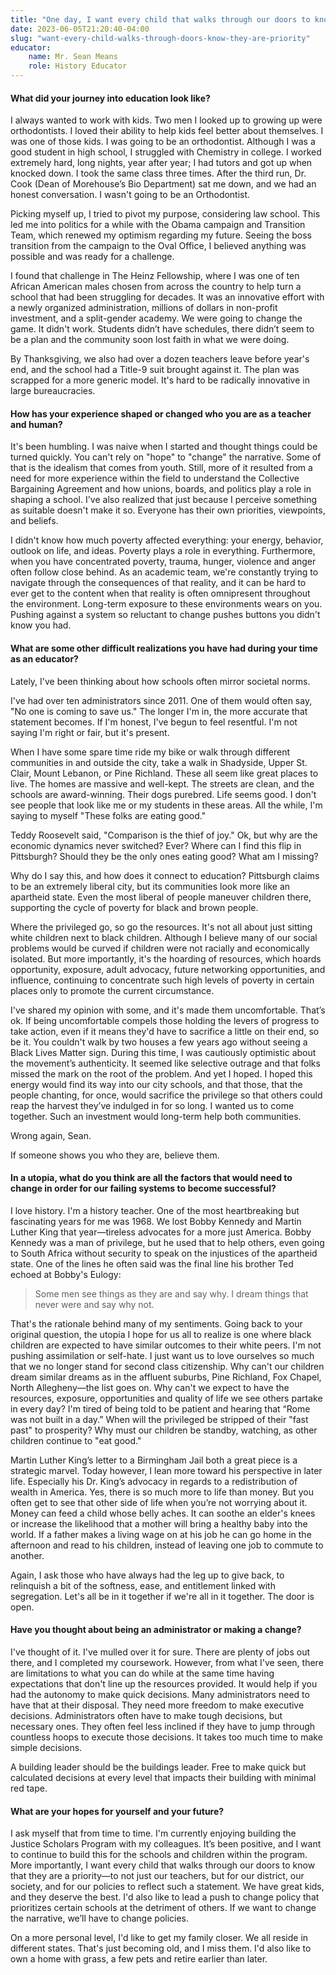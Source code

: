 ```yaml
---
title: "One day, I want every child that walks through our doors to know that they are a priority"
date: 2023-06-05T21:20:40-04:00
slug: "want-every-child-walks-through-doors-know-they-are-priority"
educator:
    name: Mr. Sean Means
    role: History Educator
---
```


#### What did your journey into education look like?

I always wanted to work with kids. Two men I looked up to growing up were orthodontists. I loved their ability to help kids feel better about themselves. I was one of those kids. I was going to be an orthodontist. Although I was a good student in high school, I struggled with Chemistry in college. I worked extremely hard, long nights, year after year; I had tutors and got up when knocked down. I took the same class three times. After the third run, Dr. Cook (Dean of Morehouse’s Bio Department) sat me down, and we had an honest conversation. I wasn't going to be an Orthodontist.

Picking myself up, I tried to pivot my purpose, considering law school. This led me into politics for a while with the Obama campaign and Transition Team, which renewed my optimism regarding my future. Seeing the boss transition from the campaign to the Oval Office, I believed anything was possible and was ready for a challenge.

I found that challenge in The Heinz Fellowship, where I was one of ten African American males chosen from across the country to help turn a school that had been struggling for decades. It was an innovative effort with a newly organized administration, millions of dollars in non-profit investment, and a split-gender academy. We were going to change the game. It didn't work. Students didn’t have schedules, there didn’t seem to be a plan and the community soon lost faith in what we were doing.

By Thanksgiving, we also had over a dozen teachers leave before year's end, and the school had a Title-9 suit brought against it. The plan was scrapped for a more generic model.  It's hard to be radically innovative in large bureaucracies.

#### How has your experience shaped or changed who you are as a teacher and human?

It's been humbling. I was naive when I started and thought things could be turned quickly. You can't rely on "hope" to "change" the narrative. Some of that is the idealism that comes from youth. Still, more of it resulted from a need for more experience within the field to understand the Collective Bargaining Agreement and how unions, boards, and politics play a role in shaping a school. I've also realized that just because I perceive something as suitable doesn't make it so. Everyone has their own priorities, viewpoints, and beliefs.

I didn't know how much poverty affected everything: your energy, behavior, outlook on life, and ideas. Poverty plays a role in everything. Furthermore, when you have concentrated poverty, trauma, hunger, violence and anger often follow close behind. As an academic team, we're constantly trying to navigate through the consequences of that reality, and it can be hard to ever get to the content when that reality is often omnipresent throughout the environment. Long-term exposure to these environments wears on you. Pushing against a system so reluctant to change pushes buttons you didn't know you had.

#### What are some other difficult realizations you have had during your time as an educator?

Lately, I've been thinking about how schools often mirror societal norms.

I've had over ten administrators since 2011. One of them would often say, "No one is coming to save us." The longer I'm in, the more accurate that statement becomes. If I'm honest, I've begun to feel resentful. I'm not saying I'm right or fair, but it's present.

When I have some spare time ride my bike or walk through different communities in and outside the city, take a walk in Shadyside, Upper St. Clair, Mount Lebanon, or Pine Richland. These all seem like great places to live. The homes are massive and well-kept. The streets are clean, and the schools are award-winning. Their dogs purebred. Life seems good. I don't see people that look like me or my students in these areas. All the while, I'm saying to myself "These folks are eating good."

Teddy Roosevelt said, "Comparison is the thief of joy." Ok, but why are the economic dynamics never switched? Ever? Where can I find this flip in Pittsburgh? Should they be the only ones eating good? What am I missing?

Why do I say this, and how does it connect to education? Pittsburgh claims to be an extremely liberal city, but its communities look more like an apartheid state. Even the most liberal of people maneuver children there, supporting the cycle of poverty for black and brown people.

Where the privileged go, so go the resources. It's not all about just sitting white children next to black children. Although I believe many of our social problems would be curved if children were not racially and economically isolated. But more importantly, it's the hoarding of resources, which hoards opportunity, exposure, adult advocacy, future networking opportunities, and influence, continuing to concentrate such high levels of poverty in certain places only to promote the current circumstance.

I've shared my opinion with some, and it's made them uncomfortable. That’s ok. If being uncomfortable compels those holding the levers of progress to take action, even if it means they'd have to sacrifice a little on their end, so be it. You couldn't walk by two houses a few years ago without seeing a Black Lives Matter sign. During this time, I was cautiously optimistic about the movement’s authenticity. It seemed like selective outrage and that folks missed the mark on the root of the problem.  And yet I hoped. I hoped this energy would find its way into our city schools, and that those, that the people chanting, for once, would sacrifice the privilege so that others could reap the harvest they’ve indulged in for so long. I wanted us to come together. Such an investment would long-term help both communities.

Wrong again, Sean.

If someone shows you who they are, believe them.

#### In a utopia, what do you think are all the factors that would need to change in order for our failing systems to become successful?

I love history. I'm a history teacher. One of the most heartbreaking but fascinating years for me was 1968. We lost Bobby Kennedy and Martin Luther King that year—tireless advocates for a more just America. Bobby Kennedy was a man of privilege, but he used that to help others, even going to South Africa without security to speak on the injustices of the apartheid state. One of the lines he often said was the final line his brother Ted echoed at Bobby's Eulogy:

> Some men see things as they are and say why. I dream things that never were and say why not.

That's the rationale behind many of my sentiments. Going back to your original question, the utopia I hope for us all to realize is one where black children are expected to have similar outcomes to their white peers. I'm not pushing assimilation or self-hate. I just want us to love ourselves so much that we no longer stand for second class citizenship. Why can't our children dream similar dreams as in the affluent suburbs, Pine Richland, Fox Chapel, North Allegheny—the list goes on.  Why can't we expect to have the resources, exposure, opportunities and quality of life we see others partake in every day? I'm tired of being told to be patient and hearing that “Rome was not built in a day.” When will the privileged be stripped of their "fast past" to prosperity? Why must our children be standby, watching, as other children continue to "eat good."

Martin Luther King’s letter to a Birmingham Jail both a great piece is a strategic marvel. Today however, I lean more toward his perspective in later life. Especially his Dr. King’s advocacy in regards to a redistribution of wealth in America. Yes, there is so much more to life than money.  But you often get to see that other side of life when you’re not worrying about it. Money can feed a child whose belly aches. It can soothe an elder's knees or increase the likelihood that a mother will bring a healthy baby into the world. If a father makes a living wage on at his job he can go home in the afternoon and read to his children, instead of leaving one job to commute to another.

Again, I ask those who have always had the leg up to give back, to relinquish a bit of the softness, ease, and entitlement linked with segregation. Let's all be in it together if we're all in it together. The door is open.

#### Have you thought about being an administrator or making a change?

I've thought of it. I've mulled over it for sure. There are plenty of jobs out there, and I completed my coursework. However, from what I've seen, there are limitations to what you can do while at the same time having expectations that don't line up the resources provided. It would help if you had the autonomy to make quick decisions. Many administrators need to have that at their disposal. They need more freedom to make executive decisions. Administrators often have to make tough decisions, but necessary ones. They often feel less inclined if they have to jump through countless hoops to execute those decisions. It takes too much time to make simple decisions.

A building leader should be the buildings leader. Free to make quick but calculated decisions at every level that impacts their building with minimal red tape.

#### What are your hopes for yourself and your future?

I ask myself that from time to time. I'm currently enjoying building the Justice Scholars Program with my colleagues. It’s been positive, and I want to continue to build this for the schools and children within the program. More importantly, I want every child that walks through our doors to know that they are a priority—to not just our teachers, but for our district, our society, and for our policies to reflect such a statement. We have great kids, and they deserve the best. I'd also like to lead a push to change policy that prioritizes certain schools at the detriment of others. If we want to change the narrative, we’ll have to change policies.

On a more personal level, I'd like to get my family closer. We all reside in different states. That's just becoming old, and I miss them. I'd also like to own a home with grass, a few pets and retire earlier than later.
